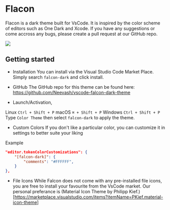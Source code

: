 # Flacon 
Flacon is a dark theme built for VsCode. It is inspired by the color scheme of editors such as One Dark and Xcode.
If you have any suggestions or come accross any bugs, please create a pull request at our GitHub repo.


![](https://raw.githubusercontent.com/Neevash/vscode-falcon-dark-theme/master/preview.png)


## Getting started

- Installation
You can install via the Visual Studio Code Market Place. Simply search `falcon-dark` and click install. 

- GitHub 
The GitHub repo for this theme can be found here: https://github.com/Neevash/vscode-falcon-dark-theme


- Launch/Activation,

 Linux `Ctrl + Shift + P`
 macOS `⌘ + Shift + P`
 Windows `Ctrl + Shift + P`
Type `Color Theme` then select `falcon-dark` to apply the theme. 


- Custom Colors
If you don't like a particular color, you can customize it in settings to better suite your liking 

Example
```json
"editor.tokenColorCustomizations": {
    "[falcon-dark]": {
        "comments": "#FFFFFF",
    }
},
```

- File Icons 
While Falcon does not come with any pre-installed file icons, you are free to install your favourite from the VsCode market. Our personal preferance is (Material Icon Theme by Philipp Kief.)[https://marketplace.visualstudio.com/items?itemName=PKief.material-icon-theme]
